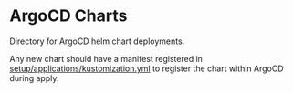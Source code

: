 # ArgoCD Charts

Directory for ArgoCD helm chart deployments.

Any new chart should have a manifest registered in [setup/applications/kustomization.yml](../setup/applications/kustomization.yml) to register the chart within ArgoCD during apply.

